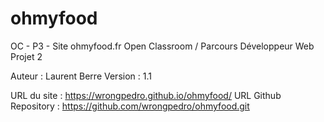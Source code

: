 # ohmyfood
OC - P3 - Site ohmyfood.fr
Open Classroom / Parcours Développeur Web
Projet 2

Auteur : Laurent Berre
Version : 1.1

URL du site : https://wrongpedro.github.io/ohmyfood/
URL Github Repository : https://github.com/wrongpedro/ohmyfood.git
